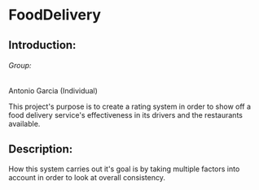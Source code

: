 # FoodDelivery





## Introduction: 
###### Group:
Antonio Garcia (Individual)

This project's purpose is to create a rating system in order to show off a food delivery service's effectiveness in its drivers and the restaurants available.

##  Description:
  

How this system carries out it's goal is by taking multiple factors into account in order to look at overall consistency.
